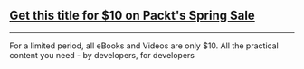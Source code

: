 ## [Get this title for $10 on Packt's Spring Sale](https://www.packt.com/B13915?utm_source=github&utm_medium=packt-github-repo&utm_campaign=spring_10_dollar_2022)
-----
For a limited period, all eBooks and Videos are only $10. All the practical content you need \- by developers, for developers

